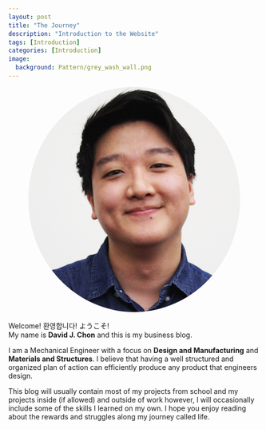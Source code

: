 ```yaml
---
layout: post
title: "The Journey"
description: "Introduction to the Website"
tags: [Introduction]
categories: [Introduction]
image:
  background: Pattern/grey_wash_wall.png
---
```


<figure class="center">
	<img style="border-radius: 50%" src="/Avatar.png" alt="Avatar">
</figure>

Welcome! 환영합니다! ようこそ!<br/>
My name is **David J. Chon** and this is my business blog.

I am a Mechanical Engineer with a focus on **Design and Manufacturing** and **Materials and Structures**. I believe that having a well structured and organized plan of action can efficiently produce any product that engineers design.  

This blog will usually contain most of my projects from school and my projects inside (if allowed) and outside of work however, I will occasionally include some of the skills I learned on my own.  I hope you enjoy reading about the rewards and struggles along my journey called life.